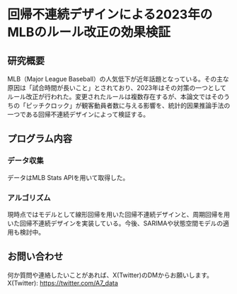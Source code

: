 # 回帰不連続デザインによる2023年のMLBのルール改正の効果検証

## 研究概要
MLB（Major League Baseball）の人気低下が近年話題となっている。その主な原因は「試合時間が長いこと」とされており、2023年はその対策の一つとしてルール改正が行われた。変更されたルールは複数存在するが、本論文ではそのうちの「ピッチクロック」が観客動員者数に与える影響を、統計的因果推論手法の一つである回帰不連続デザインによって検証する。

## プログラム内容
### データ収集
データはMLB Stats APIを用いて取得した。

### アルゴリズム
現時点ではモデルとして線形回帰を用いた回帰不連続デザインと、周期回帰を用いた回帰不連続デザインを実装している。今後、SARIMAや状態空間モデルの適用も検討中。

## お問い合わせ
何か質問や連絡したいことがあれば、X(Twitter)のDMからお願いします。
X(Twitter): https://twitter.com/A7_data
